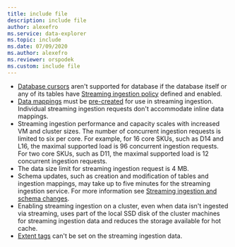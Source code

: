 ```yaml
---
title: include file
description: include file
author: alexefro
ms.service: data-explorer
ms.topic: include
ms.date: 07/09/2020
ms.author: alexefro
ms.reviewer: orspodek
ms.custom: include file
---
```


* [Database cursors](../kusto/management/databasecursor.md) aren't supported for database if the database itself or any of its tables have [Streaming ingestion policy](../kusto/management/streamingingestionpolicy.md) defined and enabled.
* [Data mappings](../kusto/management/mappings.md) must be [pre-created](../kusto/management/create-ingestion-mapping-command.md) for use in streaming ingestion. Individual streaming ingestion requests don't accommodate inline data mappings.
* Streaming ingestion performance and capacity scales with increased VM and cluster sizes. The number of concurrent ingestion requests is limited to six per core. For example, for 16 core SKUs, such as D14 and L16, the maximal supported load is 96 concurrent ingestion requests. For two core SKUs, such as D11, the maximal supported load is 12 concurrent ingestion requests.
* The data size limit for streaming ingestion request is 4 MB.
* Schema updates, such as creation and modification of tables and ingestion mappings, may take up to five minutes for the streaming ingestion service. For more information see [Streaming ingestion and schema changes](../kusto/management/data-ingestion/streaming-ingestion-schema-changes.md).
* Enabling streaming ingestion on a cluster, even when data isn't ingested via streaming, uses part of the local SSD disk of the cluster machines for streaming ingestion data and reduces the storage available for hot cache.
* [Extent tags](../kusto/management/extents-overview.md#extent-tagging) can't be set on the streaming ingestion data.
